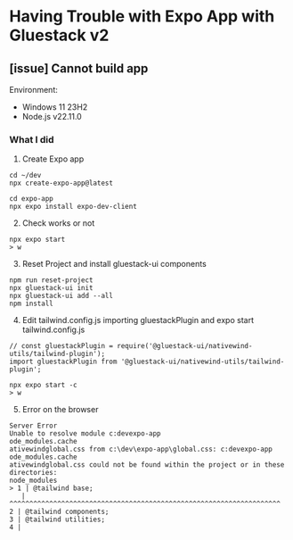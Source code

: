 # Having Trouble with Expo App with Gluestack v2

## [issue] Cannot build app
   Environment:  
   * Windows 11 23H2
   * Node.js v22.11.0
   
   ### What I did
   1. Create Expo app
   ```
   cd ~/dev
   npx create-expo-app@latest

   cd expo-app
   npx expo install expo-dev-client
   ```

   2. Check works or not
   ```
   npx expo start
   > w
   ```

   3. Reset Project and install gluestack-ui components
   ```
   npm run reset-project
   npx gluestack-ui init
   npx gluestack-ui add --all
   npm install
   ```

   4. Edit tailwind.config.js importing gluestackPlugin and expo start  
   tailwind.config.js
   ```
   // const gluestackPlugin = require('@gluestack-ui/nativewind-utils/tailwind-plugin');
   import gluestackPlugin from '@gluestack-ui/nativewind-utils/tailwind-plugin';
   ```

   ```
   npx expo start -c
   > w
   ```

   5. Error on the browser
   ```
   Server Error
   Unable to resolve module c:devexpo-app
   ode_modules.cache
   ativewindglobal.css from c:\dev\expo-app\global.css: c:devexpo-app
   ode_modules.cache
   ativewindglobal.css could not be found within the project or in these directories:
   node_modules
   > 1 | @tailwind base;
      | ^^^^^^^^^^^^^^^^^^^^^^^^^^^^^^^^^^^^^^^^^^^^^^^^^^^^^^^^^^^^^^^^^^^^
   2 | @tailwind components;
   3 | @tailwind utilities;
   4 |
   ```